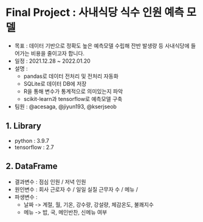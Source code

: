 # Final Project : 사내식당 식수 인원 예측 모델
- 목표 : 데이터 기반으로 정확도 높은 예측모델 수립해 잔반 발생량 등 사내식당에 들어가는 비용을 줄이고자 합니다.
- 일정 : 2021.12.28 ~ 2022.01.20
- 설명 : 
    + pandas로 데이터 전처리 및 전처리 자동화
    + SQLite로 데이터 DB에 저장
    + R을 통해 변수가 통계적으로 의미있는지 파악
    + scikit-learn과 tensorflow로 예측모델 구축
- 팀원 : @acesaga, @jiyun193, @kserjseob

## 1. Library
- python : 3.9.7
- tensorflow : 2.7

## 2. DataFrame
- 결과변수 : 점심 인원 / 저녁 인원
- 원인변수 : 회사 근로자 수 / 일일 실질 근무자 수 / 메뉴 /
- 파생변수 :
    + 날짜 -> 계절, 월, 기온, 강수량, 강설량, 체감온도, 불쾌지수
    + 메뉴 -> 밥, 국, 메인반찬, 신메뉴 여부